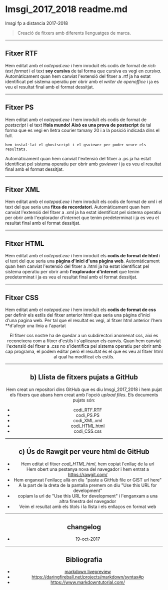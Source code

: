 # lmsgi_2017_2018 readme.md
lmsgi fp a distancia 2017-2018

> Creació de fitxers amb diferents llenguatges de marca.

----
## Fitxer RTF
Hem editat amb el *notepad.exe* i hem inroduït els codis de format de *rich text format* i el text **soy cursiva** de tal forma que cursiva es vegi en *cursiva*.
Automàticament quan hem canviat l'extensió del fitxer a .rtf ja ha estat identificat pel sistema operatiu per obrir amb el *writer de openoffice* i ja es veu el resultat final amb el format dessitjat.

----
## Fitxer PS
Hem editat amb el *notepad.exe* i hem inroduït els codis de format de *postscript* i el text **Hola mundo! Això es una prova de postscript** de tal forma que es vegi en lletra courier tamany 20 i a la posició indicada dins el full.

    hem instal·lat el ghostscript i el gsviewer per poder veure els resultats.

Automàticament quan hem canviat l'extensió del fitxer a .ps ja ha estat identificat pel sistema operatiu per obrir amb *gsviewer* i ja es veu el resultat final amb el format dessitjat.

----
## Fitxer XML
Hem editat amb el *notepad.exe* i hem inroduït els codis de format de xml i el text del que seria una **fitxa de recordatori**.
Automàticament quan hem canviat l'extensió del fitxer a .xml ja ha estat identificat pel sistema operatiu per obrir amb l'explorador d'internet que tenim predeterminat i ja es veu el resultat final amb el format dessitjat.

----
## Fitxer HTML
Hem editat amb el *notepad.exe* i hem inroduït els **codis de format de html** i el text del que seria una **pàgina d'inici d'una pàgina web**.
Automàticament quan hem canviat l'extensió del fitxer a .html ja ha estat identificat pel sistema operatiu per obrir amb **l'explorador d'internet** que tenim predeterminat i ja es veu el resultat final amb el format dessitjat.

----
## Fitxer CSS
Hem editat amb el *notepad.exe* i hem inroduït els **codis de format de css** per definir els estils del fitxer anterior html que seria una pàgina d'inici d'una pagina web.
Per tal que el resultat es vegi, al fitxer html anterior l'hem **d'afegir una línia a l'apartat <header>
    <link href="css/codi_CSS.css" rel="stylesheet" type="text/css" />
El fitxer css nostre ha de quedar a un subdirectori anomenat css, així es reconeixera com a fitxer d'estils i s'aplicaran els canvis.
Quan hem canviat l'extensió del fitxer a .css no s'identifica pel sistema operatiu per obrir amb cap programa, el podem editar però el resultat és el que es veu al fitxer html al qual ha modificat els estils.

----
## b) Llista de fitxers pujats a GitHub

Hem creat un repositori dins GitHub que es diu lmsgi_2017_2018 i hem pujat els fitxers que abans hem creat amb l'opció *upload files*. Els documents pujats són:

* codi_RTF.RTF
* codi_PS.PS
* codi_XML.xml
* codi_HTML.html
* codi_CSS.css

----
## c) Ús de Rawgit per veure html de GitHub
* Hem editat el fitxer *codi_HTML.html*,  hem copiat l'enllaç de la url
* Hem obert una pestanya nova del navegador i hem entrat a https://rawgit.com/
* Hem enganxat l'enllacç allà on diu "paste a GitHub file or GIST url here"
* A la part de la dreta de la pantalla premem on diu "Use this URL for development"
* copiam la url de "Use this URL for development" i l'enganxam a una altra finestra del navegador
* Veim el resultat amb els títols i la llista i els enllaços en format web

----
## changelog
* 19-oct-2017

----
## Bibliografia
* [markdown livepreview](http://markdownlivepreview.com)
* https://daringfireball.net/projects/markdown/syntax#p
* https://www.markdowntutorial.com/
